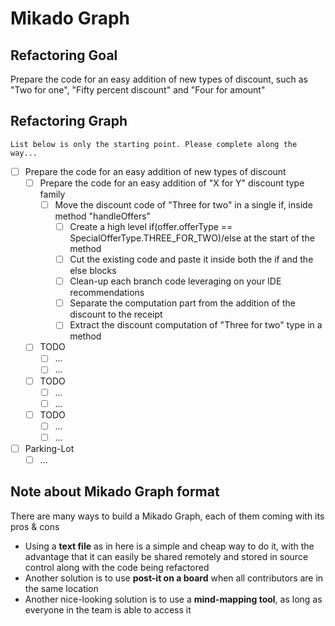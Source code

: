 # Mikado Graph

## Refactoring Goal

Prepare the code for an easy addition of new types of discount, such as "Two for one", "Fifty percent discount" and "Four for amount"

## Refactoring Graph

`List below is only the starting point. Please complete along the way...`

- [ ] Prepare the code for an easy addition of new types of discount
    - [ ] Prepare the code for an easy addition of "X for Y" discount type family
        - [ ] Move the discount code of "Three for two" in a single if, inside method "handleOffers"
          - [ ] Create a high level if(offer.offerType == SpecialOfferType.THREE_FOR_TWO)/else at the start of the method
          - [ ] Cut the existing code and paste it inside both the if and the else blocks
          - [ ] Clean-up each branch code leveraging on your IDE recommendations
          - [ ] Separate the computation part from the addition of the discount to the receipt
          - [ ] Extract the discount computation of "Three for two" type in a method
    - [ ] TODO
        - [ ] ...
        - [ ] ...
    - [ ] TODO
        - [ ] ...
        - [ ] ...
    - [ ] TODO
        - [ ] ...
        - [ ] ...
- [ ] Parking-Lot
    - [ ] ...

## Note about Mikado Graph format

There are many ways to build a Mikado Graph, each of them coming with its pros & cons

- Using a **text file** as in here is a simple and cheap way to do it,
  with the advantage that it can easily be shared remotely and stored in source control along with the code being refactored
- Another solution is to use **post-it on a board** when all contributors are in the same location
- Another nice-looking solution is to use a **mind-mapping tool**, as long as everyone in the team is able to access it
